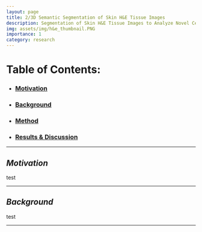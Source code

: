 ```yaml
---
layout: page
title: 2/3D Semantic Segmentation of Skin H&E Tissue Images
description: Segmentation of Skin H&E Tissue Images to Analyze Novel Cellular Biomarkers of Aging
img: assets/img/h&e_thumbnail.PNG
importance: 1
category: research
---
```


# **Table of Contents:**

- ### [Motivation](#motivation)
- ### [Background](#background)
- ### [Method](#method)
- ### [Results & Discussion](#results-discussion)

---

<a id="motivation"></a>
## ***Motivation***

test

---

<a id="background"></a>
## ***Background***

test

---